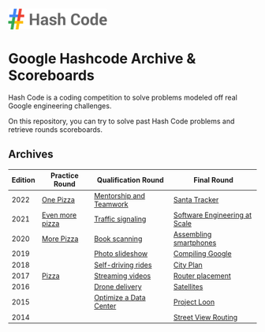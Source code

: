 ![google hashcode logo](logo.png)

# Google Hashcode Archive & Scoreboards

Hash Code is a coding competition to solve problems modeled off real Google engineering challenges.

On this repository, you can try to solve past Hash Code problems and retrieve rounds scoreboards.

## Archives

| **Edition** | **Practice Round**                       | **Qualification Round**                               | **Final Round**                                     |
|-------------|------------------------------------------|-------------------------------------------------------|-----------------------------------------------------|
| 2022        | [One Pizza](archive/2022/practice)       | [Mentorship and Teamwork](archive/2022/qualification) | [Santa Tracker](archive/2022/final)                 |
| 2021        | [Even more pizza](archive/2021/practice) | [Traffic signaling](archive/2021/qualification)       | [Software Engineering at Scale](archive/2021/final) |
| 2020        | [More Pizza](archive/2020/practice)      | [Book scanning](archive/2020/qualification)           | [Assembling smartphones](archive/2020/final)        |
| 2019        |                                          | [Photo slideshow](archive/2019/qualification)         | [Compiling Google](archive/2019/final)              |
| 2018        |                                          | [Self-driving rides](archive/2018/qualification)      | [City Plan](archive/2018/final)                     |
| 2017        | [Pizza](archive/2017/practice)           | [Streaming videos](archive/2017/qualification)        | [Router placement](archive/2017/final)              |
| 2016        |                                          | [Drone delivery](archive/2016/qualification)          | [Satellites](archive/2016/final)                    |
| 2015        |                                          | [Optimize a Data Center](archive/2015/qualification)  | [Project Loon](archive/2015/final)                  |
| 2014        |                                          |                                                       | [Street View Routing](archive/2014/final)           |
